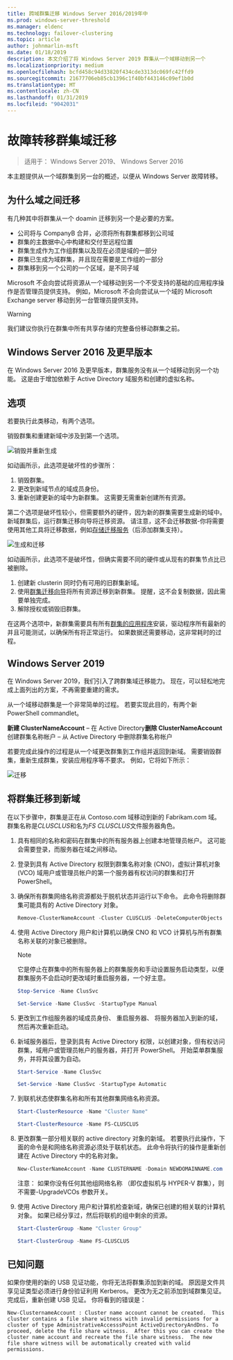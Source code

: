 ```yaml
---
title: 跨域群集迁移 Windows Server 2016/2019年中
ms.prod: windows-server-threshold
ms.manager: eldenc
ms.technology: failover-clustering
ms.topic: article
author: johnmarlin-msft
ms.date: 01/18/2019
description: 本文介绍了将 Windows Server 2019 群集从一个域移动到另一个
ms.localizationpriority: medium
ms.openlocfilehash: bcfd458c94d33820f434cde3313dc069fc42ffd9
ms.sourcegitcommit: 21677706eb85cb1396c1f40bf443146c09ef1b0d
ms.translationtype: MT
ms.contentlocale: zh-CN
ms.lasthandoff: 01/31/2019
ms.locfileid: "9042031"
---
```

# 故障转移群集域迁移

> 适用于： Windows Server 2019、 Windows Server 2016

本主题提供从一个域群集到另一台的概述，以便从 Windows Server 故障转移。

## 为什么域之间迁移

有几种其中将群集从一个 doamin 迁移到另一个是必要的方案。

- 公司将与 CompanyB 合并，必须将所有群集都移到公司域
- 群集的主数据中心中构建和交付至远程位置
- 群集生成作为工作组群集以及现在必须是域的一部分
- 群集已生成为域群集，并且现在需要是工作组的一部分
- 群集移到另一个公司的一个区域，是不同子域

Microsoft 不会向尝试将资源从一个域移动到另一个不受支持的基础的应用程序操作是否管理员提供支持。 例如，Microsoft 不会向尝试从一个域的 Microsoft Exchange server 移动到另一台管理员提供支持。

   > [!WARNING]
   > 我们建议你执行在群集中所有共享存储的完整备份移动群集之前。

## Windows Server 2016 及更早版本

在 Windows Server 2016 及更早版本，群集服务没有从一个域移动到另一个功能。  这是由于增加依赖于 Active Directory 域服务和创建的虚拟名称。   

## 选项

若要执行此类移动，有两个选项。

销毁群集和重建新域中涉及到第一个选项。

![销毁并重新生成](media\Cross-Domain-Cluster-Migration\Cross-Cluster-Domain-Migration-1.gif)

如动画所示，此选项是破坏性的步骤所：

1. 销毁群集。
2. 更改到新域节点的域成员身份。
3. 重新创建更新的域中为新群集。  这需要无需重新创建所有资源。

第二个选项是破坏性较小，但需要额外的硬件，因为新的群集需要生成新的域中。  新域群集后，运行群集迁移向导将迁移资源。 请注意，这不会迁移数据-你将需要使用其他工具将迁移数据，例如[存储迁移服务](../storage/storage-migration-service/overview.md)（后添加群集支持）。

![生成和迁移](media\Cross-Domain-Cluster-Migration\Cross-Cluster-Domain-Migration-2.gif)

如动画所示，此选项不是破坏性，但确实需要不同的硬件或从现有的群集节点比已被删除。

1. 创建新 clusterin 同时仍有可用的旧群集新域。
2. 使用[群集迁移向导](https://docs.microsoft.com/en-us/previous-versions/windows/it-pro/windows-server-2008-R2-and-2008/cc754481(v=ws.10))将所有资源迁移到新群集。 提醒，这不会复制数据，因此需要单独完成。
3. 解除授权或销毁旧群集。

在这两个选项中，新群集需要具有所有[群集的应用程序](https://technet.microsoft.com/aa369082(v=vs.90))安装，驱动程序所有最新的并且可能测试，以确保所有将正常运行。  如果数据还需要移动，这非常耗时的过程。

## Windows Server 2019

在 Windows Server 2019，我们引入了跨群集域迁移能力。  现在，可以轻松地完成上面列出的方案，不再需要重建的需求。  

从一个域移动群集是一个非常简单的过程。 若要实现此目的，有两个新 PowerShell commandlet。

**新建 ClusterNameAccount** – 在 Active Directory**删除 ClusterNameAccount**创建群集名称帐户 – 从 Active Directory 中删除群集名称帐户

若要完成此操作的过程是从一个域更改群集到工作组并返回到新域。  需要销毁群集，重新生成群集，安装应用程序等不要求。 例如，它将如下所示：

![迁移](media\Cross-Domain-Cluster-Migration\Cross-Cluster-Domain-Migration-3.gif)

## 将群集迁移到新域

在以下步骤中，群集是正在从 Contoso.com 域移动到新的 Fabrikam.com 域。  群集名称是*CLUSCLUS*和名为*FS CLUSCLUS*文件服务器角色。

1. 具有相同的名称和密码在群集中的所有服务器上创建本地管理员帐户。  这可能会需要登录，而服务器在域之间移动。
2. 登录到具有 Active Directory 权限到群集名称对象 (CNO)，虚拟计算机对象 (VCO) 域用户或管理员帐户的第一个服务器有权访问的群集和打开 PowerShell。
3. 确保所有群集网络名称资源都处于脱机状态并运行以下命令。  此命令将删除群集可能具有的 Active Directory 对象。

   ```PowerShell
   Remove-ClusterNameAccount -Cluster CLUSCLUS -DeleteComputerObjects
   ```
4. 使用 Active Directory 用户和计算机以确保 CNO 和 VCO 计算机与所有群集名称关联的对象已被删除。

   > [!NOTE]
   > 它是停止在群集中的所有服务器上的群集服务和手动设置服务启动类型，以便群集服务不会启动时更改域时重启服务器，一个好主意。

   ```PowerShell
   Stop-Service -Name ClusSvc

   Set-Service -Name ClusSvc -StartupType Manual
   ```

5. 更改到工作组服务器的域成员身份、 重启服务器、 将服务器加入到新的域，然后再次重新启动。
6. 新域服务器后，登录到具有 Active Directory 权限，以创建对象，但有权访问群集，域用户或管理员帐户的服务器，并打开 PowerShell。 开始菜单群集服务，并将其设置为自动。

   ```PowerShell
   Start-Service -Name ClusSvc

   Set-Service -Name ClusSvc -StartupType Automatic
   ```
7. 到联机状态使群集名称和所有其他群集网络名称资源。

   ```PowerShell
   Start-ClusterResource -Name "Cluster Name"

   Start-ClusterResource -Name FS-CLUSCLUS
   ```

8. 更改群集一部分相关联的 active directory 对象的新域。 若要执行此操作，下面的命令是和网络名称资源必须处于联机状态。  此命令将执行的操作是重新创建在 Active Directory 中的名称对象。

   ```PowerShell
   New-ClusterNameAccount -Name CLUSTERNAME -Domain NEWDOMAINNAME.com -UpgradeVCOs
   ```

    注意： 如果你没有任何其他组网络名称 （即仅虚拟机与 HYPER-V 群集），则不需要-UpgradeVCOs 参数开关。

9. 使用 Active Directory 用户和计算机检查新域，确保已创建的相关联的计算机对象。 如果已经分享过，然后将联机的组中剩余的资源。

   ```PowerShell
   Start-ClusterGroup -Name "Cluster Group"

   Start-ClusterGroup -Name FS-CLUSCLUS
   ```

## 已知问题

如果你使用的新的 USB 见证功能，你将无法将群集添加到新的域。  原因是文件共享见证类型必须进行身份验证利用 Kerberos。  更改为无之前添加到域群集见证。  完成后，重新创建 USB 见证。  你将看到的错误是：

```
New-ClusternameAccount : Cluster name account cannot be created.  This cluster contains a file share witness with invalid permissions for a cluster of type AdministrativeAccesssPoint ActiveDirectoryAndDns. To proceed, delete the file share witness.  After this you can create the cluster name account and recreate the file share witness.  The new file share witness will be automatically created with valid permissions.
```

